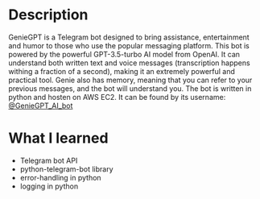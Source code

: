 # Description

GenieGPT is a Telegram bot designed to bring assistance, entertainment and humor to those who use the popular messaging platform. This bot is powered by the powerful GPT-3.5-turbo AI model from OpenAI. It can understand both written text and voice messages (transcription happens withing a fraction of a second), making it an extremely powerful and practical tool. Genie also has memory, meaning that you can refer to your previous messages, and the bot will understand you. The bot is written in python and hosten on AWS EC2. It can be found by its username: 
<a href="https://t.me/GenieGPT_AI_bot" target="_blank">@GenieGPT_AI_bot</a>

# What I learned

- Telegram bot API
- python-telegram-bot library
- error-handling in python
- logging in python
